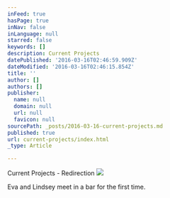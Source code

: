 ```yaml
---
inFeed: true
hasPage: true
inNav: false
inLanguage: null
starred: false
keywords: []
description: Current Projects
datePublished: '2016-03-16T02:46:59.909Z'
dateModified: '2016-03-16T02:46:15.854Z'
title: ''
author: []
authors: []
publisher:
  name: null
  domain: null
  url: null
  favicon: null
sourcePath: _posts/2016-03-16-current-projects.md
published: true
url: current-projects/index.html
_type: Article

---
```

Current Projects - Redirection
![](https://the-grid-user-content.s3-us-west-2.amazonaws.com/4c8a9099-864b-45d7-8b61-decd1c666357.jpg)

Eva and Lindsey meet in a bar for the first time.